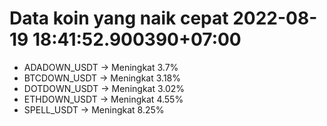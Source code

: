 # Data koin yang naik cepat 2022-08-19 18:41:52.900390+07:00

* ADADOWN_USDT -> Meningkat 3.7%
* BTCDOWN_USDT -> Meningkat 3.18%
* DOTDOWN_USDT -> Meningkat 3.02%
* ETHDOWN_USDT -> Meningkat 4.55%
* SPELL_USDT -> Meningkat 8.25%
